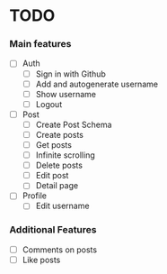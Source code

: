 # TODO

### Main features

- [ ] Auth
  - [ ] Sign in with Github
  - [ ] Add and autogenerate username
  - [ ] Show username
  - [ ] Logout
- [ ] Post
  - [ ] Create Post Schema
  - [ ] Create posts
  - [ ] Get posts
  - [ ] Infinite scrolling
  - [ ] Delete posts
  - [ ] Edit post
  - [ ] Detail page
- [ ] Profile
  - [ ] Edit username

### Additional Features

- [ ] Comments on posts
- [ ] Like posts
